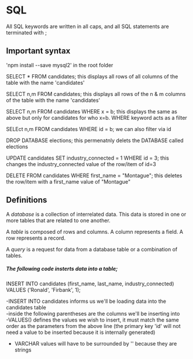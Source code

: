 # SQL

All SQL keywords are written in all caps, and all SQL statements are terminated with ;</br>

## Important syntax

'npm install --save mysql2' in the root folder</br>

SELECT * FROM candidates; this displays all rows of all columns of the table with the name 'candidates'</br>

SELECT n,m FROM candidates; this displays all rows of the n & m columns of the table with the name 'candidates'</br>

SELECT n,m FROM candidates WHERE x = b; this displays the same as above but only for candidates for who x=b. WHERE keyword acts as a filter

SELEct n,m FROM candidates WHERE id = b; we can also filter via id

DROP DATABASE elections; this permenatnly delets the DATABASE called elections

UPDATE candidates SET industry_connected = 1 WHERE id = 3; this changes the industry_connected value of the row/item of id=3

DELETE FROM candidates WHERE first_name = "Montague"; this deletes the row/item with a first_name value of "Montague"

## Definitions

A *database* is a collection of interrelated data. This data is stored in one or more tables that are related to one another.</br>

A *table* is composed of rows and columns. A column represents a field. A row represents a record.</br>

A *query* is a request for data from a database table or a combination of tables.</br>

##### The following code insterts data into a table;
INSERT INTO candidates (first_name, last_name, industry_connected)</br>
VALUES ('Ronald', 'Firbank', 1);

-INSERT INTO candidates informs us we'll be loading data into the candidates table</br>
-inside the following parentheses are the columns we'll be inserting into</br>
-VALUES() defines the values we wish to insert, it must match the same order as the parameters from the above line (the primary key 'id' will not need a value to be inserted because it is internally generated)</br>
- VARCHAR values will have to be surrounded by '' because they are strings

